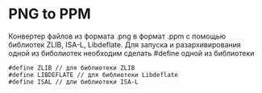 # PNG to PPM
Конвертер файлов из формата .png в формат .ppm с помощью библиотек ZLIB, ISA-L, Libdeflate.
Для запуска и разархивирования одной из биболиотек необходим сделать #define одной из библиотеки
```
#define ZLIB // для библиотеки ZLIB
#define LIBDEFLATE // для библиотеки Libdeflate
#define ISAL // дли библиотеки ISA-L
```
